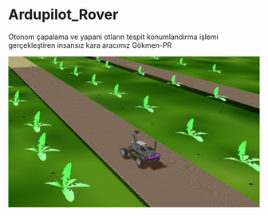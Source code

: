 # Ardupilot_Rover

Otonom çapalama ve yapani otların tespit konumlandırma işlemi gerçekleştiren insansız kara aracımız Gökmen-PR

![rover_görüntü](rover.png)


